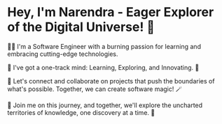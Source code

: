 # Hey, I'm Narendra - Eager Explorer of the Digital Universe! 🌌

👨‍💻 I'm a Software Engineer with a burning passion for learning and embracing cutting-edge technologies. 

🚀 I've got a one-track mind: Learning, Exploring, and Innovating. 🧠

💬 Let's connect and collaborate on projects that push the boundaries of what's possible. Together, we can create software magic! 🪄

🌟 Join me on this journey, and together, we'll explore the uncharted territories of knowledge, one discovery at a time. 🌟
